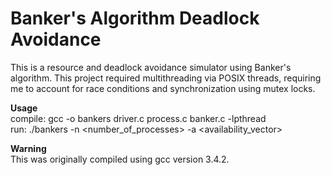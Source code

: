 # Banker's Algorithm Deadlock Avoidance

This is a resource and deadlock avoidance simulator using Banker's algorithm. This project required multithreading via POSIX threads, requiring me to account for race conditions and synchronization using mutex locks.

**Usage**         
compile:    gcc -o bankers driver.c process.c banker.c -lpthread      
run:        ./bankers -n &lt;number_of_processes&gt; -a &lt;availability_vector&gt;

**Warning**                  
This was originally compiled using gcc version 3.4.2. 